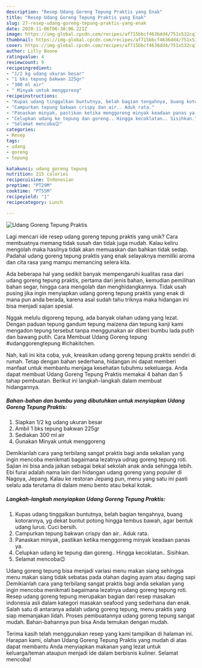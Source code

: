 ```yaml
---
description: "Resep Udang Goreng Tepung Praktis yang Enak"
title: "Resep Udang Goreng Tepung Praktis yang Enak"
slug: 27-resep-udang-goreng-tepung-praktis-yang-enak
date: 2020-11-06T06:38:06.221Z
image: https://img-global.cpcdn.com/recipes/af715bbcf4636dd4/751x532cq70/udang-goreng-tepung-praktis-foto-resep-utama.jpg
thumbnail: https://img-global.cpcdn.com/recipes/af715bbcf4636dd4/751x532cq70/udang-goreng-tepung-praktis-foto-resep-utama.jpg
cover: https://img-global.cpcdn.com/recipes/af715bbcf4636dd4/751x532cq70/udang-goreng-tepung-praktis-foto-resep-utama.jpg
author: Lilly Boone
ratingvalue: 4
reviewcount: 9
recipeingredient:
- "1/2 kg udang ukuran besar"
- "1 bks tepung bakwan 225gr"
- "300 ml air"
- " Minyak untuk menggoreng"
recipeinstructions:
- "Kupas udang tinggalkan buntutnya, belah bagian tengahnya, buang kotorannya, yg dekat buntut potong hingga tembus bawah, agar bentuk udang lurus. Cuci bersih."
- "Campurkan tepung bakwan crispy dan air.. Aduk rata."
- "Panaskan minyak, pastikan ketika menggoreng minyak keadaan panas ya."
- "Celupkan udang ke tepung dan goreng.. Hingga kecoklatan.. Sisihkan."
- "Selamat mencoba😉"
categories:
- Resep
tags:
- udang
- goreng
- tepung

katakunci: udang goreng tepung 
nutrition: 215 calories
recipecuisine: Indonesian
preptime: "PT29M"
cooktime: "PT55M"
recipeyield: "1"
recipecategory: Lunch

---
```



![Udang Goreng Tepung Praktis](https://img-global.cpcdn.com/recipes/af715bbcf4636dd4/751x532cq70/udang-goreng-tepung-praktis-foto-resep-utama.jpg)

Lagi mencari ide resep udang goreng tepung praktis yang unik? Cara membuatnya memang tidak susah dan tidak juga mudah. Kalau keliru mengolah maka hasilnya tidak akan memuaskan dan bahkan tidak sedap. Padahal udang goreng tepung praktis yang enak selayaknya memiliki aroma dan cita rasa yang mampu memancing selera kita.

Ada beberapa hal yang sedikit banyak mempengaruhi kualitas rasa dari udang goreng tepung praktis, pertama dari jenis bahan, kemudian pemilihan bahan segar, hingga cara mengolah dan menghidangkannya. Tidak usah pusing jika ingin menyiapkan udang goreng tepung praktis yang enak di mana pun anda berada, karena asal sudah tahu triknya maka hidangan ini bisa menjadi sajian spesial.

Nggak melulu digoreng tepung, ada banyak olahan udang yang lezat. Dengan paduan tepung gandum tepung maizena dan tepung kanji kami mengadon tepung tersebut tanpa menggunakan air diberi bumbu lada putih dan bawang putih. Cara Membuat Udang Goreng tepung #udanggorengtepung #ichakitchen.


Nah, kali ini kita coba, yuk, kreasikan udang goreng tepung praktis sendiri di rumah. Tetap dengan bahan sederhana, hidangan ini dapat memberi manfaat untuk membantu menjaga kesehatan tubuhmu sekeluarga. Anda dapat membuat Udang Goreng Tepung Praktis memakai 4 bahan dan 5 tahap pembuatan. Berikut ini langkah-langkah dalam membuat hidangannya.

<!--inarticleads1-->

##### Bahan-bahan dan bumbu yang dibutuhkan untuk menyiapkan Udang Goreng Tepung Praktis:

1. Siapkan 1/2 kg udang ukuran besar
1. Ambil 1 bks tepung bakwan 225gr
1. Sediakan 300 ml air
1. Gunakan  Minyak untuk menggoreng


Demikianlah cara yang terbilang sangat praktis bagi anda sekalian yang ingin mencoba menikmati bagaimana lezatnya udnag goreng tepung roti. Sajian ini bisa anda jaikan sebagai bekal sekolah anak anda sehingga lebih. Ebi furai adalah nama lain dari hidangan udang goreng yang populer di Nagoya, Jepang. Kalau ke restoran Jepang pun, menu yang satu ini pasti selalu ada terutama di dalam menu bento atau bekal kotak. 

<!--inarticleads2-->

##### Langkah-langkah menyiapkan Udang Goreng Tepung Praktis:

1. Kupas udang tinggalkan buntutnya, belah bagian tengahnya, buang kotorannya, yg dekat buntut potong hingga tembus bawah, agar bentuk udang lurus. Cuci bersih.
1. Campurkan tepung bakwan crispy dan air.. Aduk rata.
1. Panaskan minyak, pastikan ketika menggoreng minyak keadaan panas ya.
1. Celupkan udang ke tepung dan goreng.. Hingga kecoklatan.. Sisihkan.
1. Selamat mencoba😉


Udang goreng tepung bisa menjadi variasi menu makan siang sehingga menu makan siang tidak sebatas pada olahan daging ayam atau daging sapi Demikianlah cara yang terbilang sangat praktis bagi anda sekalian yang ingin mencoba menikmati bagaimana lezatnya udang goreng tepung roti. Resep udang goreng tepung merupakan bagian dari resep masakan indonesia asli dalam kategori masakan seafood yang sederhana dan enak. Salah satu di antaranya adalah udang goreng tepung, menu praktis yang siap memanjakan lidah. Proses pembuatannya udang goreng tepung sangat mudah. Bahan-bahannya pun bisa Anda temukan dengan mudah. 

Terima kasih telah menggunakan resep yang kami tampilkan di halaman ini. Harapan kami, olahan Udang Goreng Tepung Praktis yang mudah di atas dapat membantu Anda menyiapkan makanan yang lezat untuk keluarga/teman ataupun menjadi ide dalam berbisnis kuliner. Selamat mencoba!
